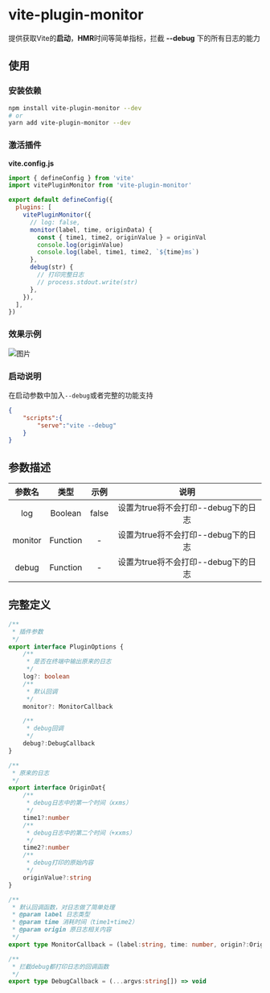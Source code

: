# vite-plugin-monitor
提供获取Vite的**启动**，**HMR**时间等简单指标，拦截 **--debug** 下的所有日志的能力

## 使用
### 安装依赖 
```sh
npm install vite-plugin-monitor --dev
# or
yarn add vite-plugin-monitor --dev
```

### 激活插件
**vite.config.js**
```js
import { defineConfig } from 'vite'
import vitePluginMonitor from 'vite-plugin-monitor'

export default defineConfig({
  plugins: [
    vitePluginMonitor({
      // log: false,
      monitor(label, time, originData) {
        const { time1, time2, originValue } = originVal
        console.log(originValue)
        console.log(label, time1, time2, `${time}ms`)
      },
      debug(str) {
        // 打印完整日志
        // process.stdout.write(str)
      },
    }),
  ],
})
```

### 效果示例
![图片](https://img.cdn.sugarat.top/mdImg/MTYzMzA3ODkzMDUxOQ==633078930519)
### 启动说明
在启动参数中加入`--debug`或者完整的功能支持
```json
{
    "scripts":{
        "serve":"vite --debug"
    }
}
```
## 参数描述
| 参数名  |   类型   | 示例  |                说明                 |
| :-----: | :------: | :---: | :---------------------------------: |
|   log   | Boolean  | false | 设置为true将不会打印--debug下的日志 |
| monitor | Function |   -   | 设置为true将不会打印--debug下的日志 |
|  debug  | Function |   -   | 设置为true将不会打印--debug下的日志 |
## 完整定义
```ts
/**
 * 插件参数
 */
export interface PluginOptions {
    /**
     * 是否在终端中输出原来的日志
     */
    log?: boolean
    /**
     * 默认回调
     */
    monitor?: MonitorCallback

    /**
     * debug回调
     */
    debug?:DebugCallback
}

/**
 * 原来的日志
 */
export interface OriginDat{
    /**
     * debug日志中的第一个时间（xxms）
     */
    time1?:number
    /**
     * debug日志中的第二个时间（+xxms）
     */
    time2?:number
    /**
     * debug打印的原始内容
     */
    originValue?:string
}

/**
 * 默认回调函数，对日志做了简单处理
 * @param label 日志类型
 * @param time 消耗时间（time1+time2）
 * @param origin 原日志相关内容
 */
export type MonitorCallback = (label:string, time: number, origin?:OriginDat) => void

/**
 * 拦截debug都打印日志的回调函数
 */
export type DebugCallback = (...argvs:string[]) => void
```